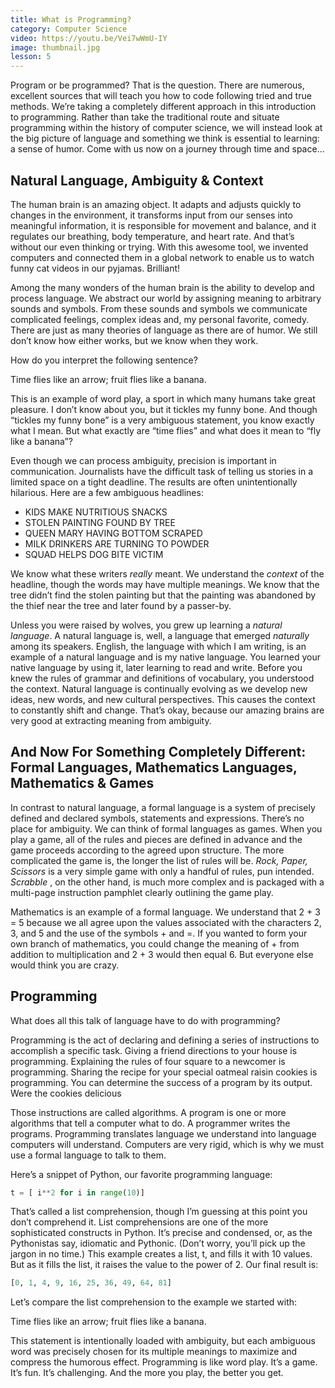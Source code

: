 ```yaml
---
title: What is Programming?
category: Computer Science
video: https://youtu.be/Vei7wWmU-IY
image: thumbnail.jpg
lesson: 5
---
```


Program or be programmed? That is the question. There are numerous, excellent sources that will teach you how to code following tried and true methods. We’re taking a completely different approach in this introduction to programming. Rather than take the traditional route and situate programming within the history of computer science, we will instead look at the big picture of language and something we think is essential to learning: a sense of humor. Come with us now on a journey through time and space...

## Natural Language, Ambiguity & Context

The human brain is an amazing object. It adapts and adjusts quickly to changes in the environment, it transforms input from our senses into meaningful information, it is responsible for movement and balance, and it regulates our breathing, body temperature, and heart rate. And that’s without our even thinking or trying. With this awesome tool, we invented computers and connected them in a global network to enable us to watch funny cat videos in our pyjamas. Brilliant!

Among the many wonders of the human brain is the ability to develop and process language. We abstract our world by assigning meaning to arbitrary sounds and symbols. From these sounds and symbols we communicate complicated feelings, complex ideas and, my personal favorite, comedy. There are just as many theories of language as there are of humor. We still don’t know how either works, but we know when they work.

How do you interpret the following sentence?

Time flies like an arrow; fruit flies like a banana.

This is an example of word play, a sport in which many humans take great pleasure. I don’t know about you, but it tickles my funny bone. And though “tickles my funny bone” is a very ambiguous statement, you know exactly what I mean. But what exactly are “time flies” and what does it mean to “fly like a banana”?

Even though we can process ambiguity, precision is important in communication. Journalists have the difficult task of telling us stories in a limited space on a tight deadline. The results are often unintentionally hilarious. Here are a few ambiguous headlines:

- KIDS MAKE NUTRITIOUS SNACKS
- STOLEN PAINTING FOUND BY TREE
- QUEEN MARY HAVING BOTTOM SCRAPED
- MILK DRINKERS ARE TURNING TO POWDER
- SQUAD HELPS DOG BITE VICTIM

We know what these writers _really_ meant. We understand the _context_ of the headline, though the words may have multiple meanings. We know that the tree didn’t find the stolen painting but that the painting was abandoned by the thief near the tree and later found by a passer-by.

Unless you were raised by wolves, you grew up learning a _natural language_. A natural language is, well, a language that emerged _naturally_ among its speakers. English, the language with which I am writing, is an example of a natural language and is my native language. You learned your native language by using it, later learning to read and write. Before you knew the rules of grammar and definitions of vocabulary, you understood the context. Natural language is continually evolving as we develop new ideas, new words, and new cultural perspectives. This causes the context to constantly shift and change. That’s okay, because our amazing brains are very good at extracting meaning from ambiguity.

## And Now For Something Completely Different: Formal Languages, Mathematics Languages, Mathematics & Games

In contrast to natural language, a formal language is a system of precisely defined and declared symbols, statements and expressions. There’s no place for ambiguity. We can think of formal languages as games. When you play a game, all of the rules and pieces are defined in advance and the game proceeds according to the agreed upon structure. The more complicated the game is, the longer the list of rules will be. _Rock, Paper, Scissors_ is a very simple game with only a handful of rules, pun intended. _Scrabble_ , on the other hand, is much more complex and is packaged with a multi-page instruction pamphlet clearly outlining the game play.

Mathematics is an example of a formal language. We understand that 2 + 3 = 5 because we all agree upon the values associated with the characters 2, 3, and 5 and the use of the symbols + and =. If you wanted to form your own branch of mathematics, you could change the meaning of + from addition to multiplication and 2 + 3 would then equal 6. But everyone else would think you are crazy.

## Programming

What does all this talk of language have to do with programming?

Programming is the act of declaring and defining a series of instructions to accomplish a specific task. Giving a friend directions to your house is programming. Explaining the rules of four square to a newcomer is programming. Sharing the recipe for your special oatmeal raisin cookies is programming. You can determine the success of a program by its output. Were the cookies delicious

Those instructions are called algorithms. A program is one or more algorithms that tell a computer what to do. A programmer writes the programs. Programming translates language we understand into language computers will understand. Computers are very rigid, which is why we must use a formal language to talk to them.

Here’s a snippet of Python, our favorite programming language:

```python
t = [ i**2 for i in range(10)]
```

That’s called a list comprehension, though I’m guessing at this point you don’t comprehend it. List comprehensions are one of the more sophisticated constructs in Python. It’s precise and condensed, or, as the Pythonistas say, idiomatic and Pythonic. (Don’t worry, you’ll pick up the jargon in no time.) This example creates a list, t, and fills it with 10 values. But as it fills the list, it raises the value to the power of 2. Our final result is:

```python
[0, 1, 4, 9, 16, 25, 36, 49, 64, 81]
```

Let’s compare the list comprehension to the example we started with:

Time flies like an arrow; fruit flies like a banana.

This statement is intentionally loaded with ambiguity, but each ambiguous word was precisely chosen for its multiple meanings to maximize and compress the humorous effect. Programming is like word play. It’s a game. It’s fun. It’s challenging. And the more you play, the better you get.
